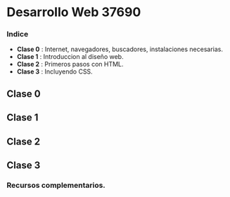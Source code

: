 # Desarrollo Web 37690

### Indice
* **Clase 0** : Internet, navegadores, buscadores, instalaciones necesarias.
* **Clase 1** : Introduccion al diseño web.
* **Clase 2** : Primeros pasos con HTML.
* **Clase 3** : Incluyendo CSS.


## Clase 0

## Clase 1

## Clase 2

## Clase 3

### Recursos complementarios.
